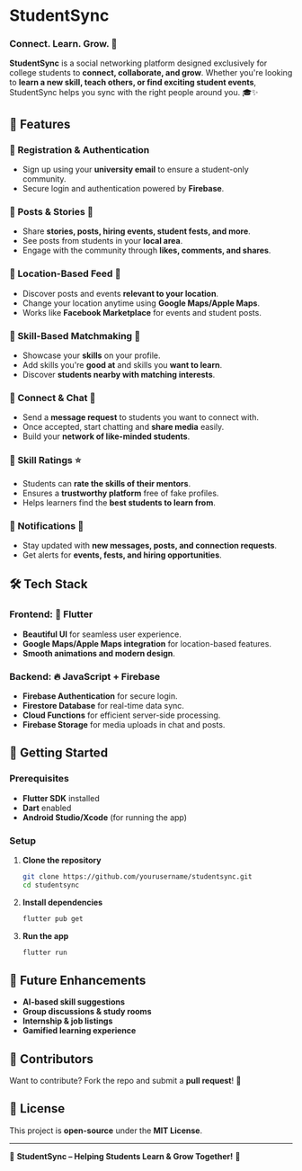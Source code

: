 # StudentSync

### Connect. Learn. Grow. 🚀

**StudentSync** is a social networking platform designed exclusively for college students to **connect, collaborate, and grow**. Whether you're looking to **learn a new skill, teach others, or find exciting student events**, StudentSync helps you sync with the right people around you. 🎓✨

## 🌟 Features

### 🔹 Registration & Authentication
- Sign up using your **university email** to ensure a student-only community.
- Secure login and authentication powered by **Firebase**.

### 🔹 Posts & Stories 📢
- Share **stories, posts, hiring events, student fests, and more**.
- See posts from students in your **local area**.
- Engage with the community through **likes, comments, and shares**.

### 🔹 Location-Based Feed 📍
- Discover posts and events **relevant to your location**.
- Change your location anytime using **Google Maps/Apple Maps**.
- Works like **Facebook Marketplace** for events and student posts.

### 🔹 Skill-Based Matchmaking 🤝
- Showcase your **skills** on your profile.
- Add skills you're **good at** and skills you **want to learn**.
- Discover **students nearby with matching interests**.

### 🔹 Connect & Chat 💬
- Send a **message request** to students you want to connect with.
- Once accepted, start chatting and **share media** easily.
- Build your **network of like-minded students**.

### 🔹 Skill Ratings ⭐
- Students can **rate the skills of their mentors**.
- Ensures a **trustworthy platform** free of fake profiles.
- Helps learners find the **best students to learn from**.

### 🔹 Notifications 🔔
- Stay updated with **new messages, posts, and connection requests**.
- Get alerts for **events, fests, and hiring opportunities**.

## 🛠 Tech Stack
### **Frontend:** 🚀 Flutter
- **Beautiful UI** for seamless user experience.
- **Google Maps/Apple Maps integration** for location-based features.
- **Smooth animations and modern design**.

### **Backend:** 🔥 JavaScript + Firebase
- **Firebase Authentication** for secure login.
- **Firestore Database** for real-time data sync.
- **Cloud Functions** for efficient server-side processing.
- **Firebase Storage** for media uploads in chat and posts.

## 🚀 Getting Started
### Prerequisites
- **Flutter SDK** installed
- **Dart** enabled
- **Android Studio/Xcode** (for running the app)

### Setup
1. **Clone the repository**
   ```sh
   git clone https://github.com/yourusername/studentsync.git
   cd studentsync
   ```
2. **Install dependencies**
   ```sh
   flutter pub get
   ```
3. **Run the app**
   ```sh
   flutter run
   ```

## 🎯 Future Enhancements
- **AI-based skill suggestions**
- **Group discussions & study rooms**
- **Internship & job listings**
- **Gamified learning experience**

## 👥 Contributors
Want to contribute? Fork the repo and submit a **pull request**! 🚀

## 📜 License
This project is **open-source** under the **MIT License**.

---

🌟 **StudentSync – Helping Students Learn & Grow Together!** 🌟

